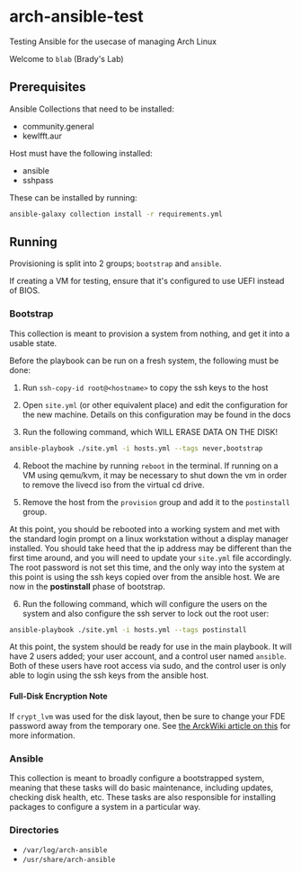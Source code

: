 # arch-ansible-test
Testing Ansible for the usecase of managing Arch Linux

Welcome to `blab` (Brady's Lab)

## Prerequisites

Ansible Collections that need to be installed:
- community.general
- kewlfft.aur

Host must have the following installed:
- ansible
- sshpass

These can be installed by running:
```sh
ansible-galaxy collection install -r requirements.yml
```

## Running

Provisioning is split into 2 groups; `bootstrap` and `ansible`.

If creating a VM for testing, ensure that it's configured to use UEFI instead of BIOS.
### Bootstrap
This collection is meant to provision a system from nothing, and get it into a usable state.

Before the playbook can be run on a fresh system, the following must be done:

1. Run `ssh-copy-id root@<hostname>` to copy the ssh keys to the host

2. Open `site.yml` (or other equivalent place) and edit the configuration for the new machine. Details on this configuration may be found in the docs

3. Run the following command, which WILL ERASE DATA ON THE DISK!
```sh
ansible-playbook ./site.yml -i hosts.yml --tags never,bootstrap
```

4. Reboot the machine by running `reboot` in the terminal. If running on a VM using qemu/kvm, it may be necessary to shut down the vm in order to remove the livecd iso from the virtual cd drive.

5. Remove the host from the `provision` group and add it to the `postinstall` group.

At this point, you should be rebooted into a working system and met with the standard login prompt on a linux workstation without a display manager installed. You should take heed that the ip address may be different than the first time around, and you will need to update your `site.yml` file accordingly. The root password is not set this time, and the only way into the system at this point is using the ssh keys copied over from the ansible host. We are now in the __postinstall__ phase of bootstrap.

6. Run the following command, which will configure the users on the system and also configure the ssh server to lock out the root user:
```sh
ansible-playbook ./site.yml -i hosts.yml --tags postinstall
```

At this point, the system should be ready for use in the main playbook. It will have 2 users added; your user account, and a control user named `ansible`. Both of these users have root access via sudo, and the control user is only able to login using the ssh keys from the ansible host.

#### Full-Disk Encryption Note

If `crypt_lvm` was used for the disk layout, then be sure to change your FDE password away from the temporary one. See [the ArckWiki article on this](https://wiki.archlinux.org/title/dm-crypt/Device_encryption#Cryptsetup_actions_specific_for_LUKS) for more information.

### Ansible
This collection is meant to broadly configure a bootstrapped system, meaning that these tasks will do basic maintenance, including updates, checking disk health, etc. These tasks are also responsible for installing packages to configure a system in a particular way.

### Directories

- `/var/log/arch-ansible`
- `/usr/share/arch-ansible`